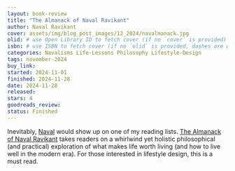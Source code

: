 ```yaml
---
layout: book-review
title: "The Almanack of Naval Ravikant"
author: Naval Ravikant
cover: assets/img/blog_post_images/12_2024/navalmanack.jpg
olid: # use Open Library ID to fetch cover (if no `cover` is provided)
isbn: # use ISBN to fetch cover (if no `olid` is provided, dashes are optional)
categories: Navalisms Life-Lessons Philosophy Lifestyle-Design
tags: november-2024
buy_link:
started: 2024-11-01
finished: 2024-11-28
date: 2024-11-28
released: 
stars: 4
goodreads_review: 
status: Finished
---
```


Inevitably, [Naval](https://en.wikipedia.org/wiki/Naval_Ravikant) would show up on one of my reading lists. [The Almanack of Naval Ravikant](https://www.navalmanack.com/) takes readers on a whirlwind yet holistic philosophical (and practical) exploration of what makes life worth living (and how to live well in the modern era). For those interested in lifestyle design, this is a must read.